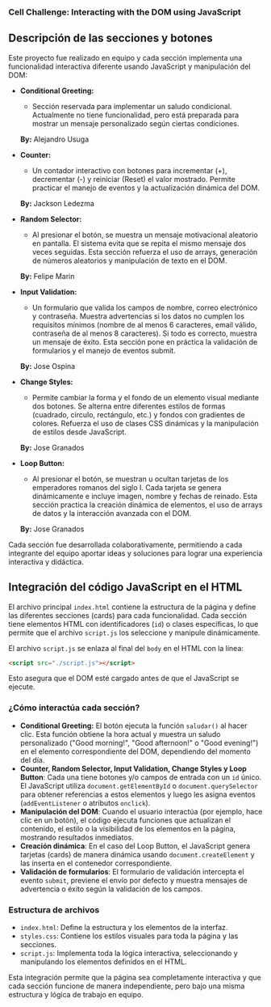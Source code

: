 ### Cell Challenge: Interacting with the DOM using JavaScript

## Descripción de las secciones y botones

Este proyecto fue realizado en equipo y cada sección implementa una funcionalidad interactiva diferente usando JavaScript y manipulación del DOM:

- **Conditional Greeting:**
  - Sección reservada para implementar un saludo condicional. Actualmente no tiene funcionalidad, pero está preparada para mostrar un mensaje personalizado según ciertas condiciones.

  **By:** Alejandro Usuga


- **Counter:**
  - Un contador interactivo con botones para incrementar (+), decrementar (-) y reiniciar (Reset) el valor mostrado. Permite practicar el manejo de eventos y la actualización dinámica del DOM.

  **By:** Jackson Ledezma

- **Random Selector:**
  - Al presionar el botón, se muestra un mensaje motivacional aleatorio en pantalla. El sistema evita que se repita el mismo mensaje dos veces seguidas. Esta sección refuerza el uso de arrays, generación de números aleatorios y manipulación de texto en el DOM.

  **By:** Felipe Marin

- **Input Validation:**
  - Un formulario que valida los campos de nombre, correo electrónico y contraseña. Muestra advertencias si los datos no cumplen los requisitos mínimos (nombre de al menos 6 caracteres, email válido, contraseña de al menos 8 caracteres). Si todo es correcto, muestra un mensaje de éxito. Esta sección pone en práctica la validación de formularios y el manejo de eventos submit.

  **By:** Jose Ospina

- **Change Styles:**
  - Permite cambiar la forma y el fondo de un elemento visual mediante dos botones. Se alterna entre diferentes estilos de formas (cuadrado, círculo, rectángulo, etc.) y fondos con gradientes de colores. Refuerza el uso de clases CSS dinámicas y la manipulación de estilos desde JavaScript.

  **By:** Jose Granados

- **Loop Button:**
  - Al presionar el botón, se muestran u ocultan tarjetas de los emperadores romanos del siglo I. Cada tarjeta se genera dinámicamente e incluye imagen, nombre y fechas de reinado. Esta sección practica la creación dinámica de elementos, el uso de arrays de datos y la interacción avanzada con el DOM.

  **By:** Jose Granados

Cada sección fue desarrollada colaborativamente, permitiendo a cada integrante del equipo aportar ideas y soluciones para lograr una experiencia interactiva y didáctica.

## Integración del código JavaScript en el HTML

El archivo principal `index.html` contiene la estructura de la página y define las diferentes secciones (cards) para cada funcionalidad. Cada sección tiene elementos HTML con identificadores (`id`) o clases específicas, lo que permite que el archivo `script.js` los seleccione y manipule dinámicamente.

El archivo `script.js` se enlaza al final del `body` en el HTML con la línea:
```html
<script src="./script.js"></script>
```
Esto asegura que el DOM esté cargado antes de que el JavaScript se ejecute.

### ¿Cómo interactúa cada sección?
- **Conditional Greeting:** El botón ejecuta la función `saludar()` al hacer clic. Esta función obtiene la hora actual y muestra un saludo personalizado ("Good morning!", "Good afternoon!" o "Good evening!") en el elemento correspondiente del DOM, dependiendo del momento del día.
- **Counter, Random Selector, Input Validation, Change Styles y Loop Button**: Cada una tiene botones y/o campos de entrada con un `id` único. El JavaScript utiliza `document.getElementById` o `document.querySelector` para obtener referencias a estos elementos y luego les asigna eventos (`addEventListener` o atributos `onclick`).
- **Manipulación del DOM**: Cuando el usuario interactúa (por ejemplo, hace clic en un botón), el código ejecuta funciones que actualizan el contenido, el estilo o la visibilidad de los elementos en la página, mostrando resultados inmediatos.
- **Creación dinámica**: En el caso del Loop Button, el JavaScript genera tarjetas (cards) de manera dinámica usando `document.createElement` y las inserta en el contenedor correspondiente.
- **Validación de formularios**: El formulario de validación intercepta el evento `submit`, previene el envío por defecto y muestra mensajes de advertencia o éxito según la validación de los campos.

### Estructura de archivos
- `index.html`: Define la estructura y los elementos de la interfaz.
- `styles.css`: Contiene los estilos visuales para toda la página y las secciones.
- `script.js`: Implementa toda la lógica interactiva, seleccionando y manipulando los elementos definidos en el HTML.

Esta integración permite que la página sea completamente interactiva y que cada sección funcione de manera independiente, pero bajo una misma estructura y lógica de trabajo en equipo.
